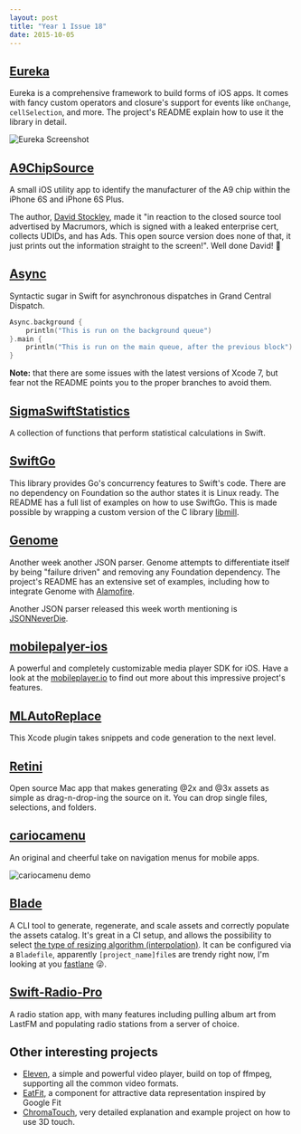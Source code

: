 ```yaml
---
layout: post
title: "Year 1 Issue 18"
date: 2015-10-05
---
```


## [Eureka](https://github.com/xmartlabs/Eureka)

Eureka is a comprehensive framework to build forms of iOS apps. It comes with fancy custom operators and closure's support for events like `onChange`, `cellSelection`, and more. The project's README explain how to use it the library in detail.

![Eureka Screenshot](https://raw.githubusercontent.com/xmartlabs/Eureka/master/Example/Media/EurekaNavigation.gif)

## [A9ChipSource](https://github.com/WDUK/A9ChipSource)

A small iOS utility app to identify the manufacturer of the A9 chip within the iPhone 6S and iPhone 6S Plus.

The author, [David Stockley](https://twitter.com/wduk), made it "in reaction to the closed source tool advertised by Macrumors, which is signed with a leaked enterprise cert, collects UDIDs, and has Ads. This open source version does none of that, it just prints out the information straight to the screen!". Well done David! 💪

## [Async](https://github.com/duemunk/Async)

Syntactic sugar in Swift for asynchronous dispatches in Grand Central Dispatch.

```swift
Async.background {
    println("This is run on the background queue")
}.main {
    println("This is run on the main queue, after the previous block")
}
```

**Note:** that there are some issues with the latest versions of Xcode 7, but fear not the README points you to the proper branches to avoid them.

## [SigmaSwiftStatistics](https://github.com/evgenyneu/SigmaSwiftStatistics)

A collection of functions that perform statistical calculations in Swift.

## [SwiftGo](https://github.com/Zewo/SwiftGo)

This library provides Go's concurrency features to Swift's code. There are no dependency on Foundation so the author states it is Linux ready. The README has a full list of examples on how to use SwiftGo. This is made possible by wrapping a custom version of the C library [libmill](https://github.com/sustrik/libmill).

## [Genome](https://github.com/LoganWright/Genome)

Another week another JSON parser. Genome attempts to differentiate itself by being "failure driven" and removing any Foundation dependency. The project's README has an extensive set of examples, including how to integrate Genome with [Alamofire](https://github.com/Alamofire/Alamofire).

Another JSON parser released this week worth mentioning is [JSONNeverDie](https://github.com/johnlui/JSONNeverDie).

## [mobilepalyer-ios](https://github.com/mobileplayer/mobileplayer-ios)

A powerful and completely customizable media player SDK for iOS. Have a look at the [mobileplayer.io](http://mobileplayer.io/) to find out more about this impressive project's features.

## [MLAutoReplace](https://github.com/molon/MLAutoReplace)

This Xcode plugin takes snippets and code generation to the next level.

## [Retini](https://github.com/terwanerik/Retini)

Open source Mac app that makes generating @2x and @3x assets as simple as drag-n-drop-ing the source on it. You can drop single files, selections, and folders.

## [cariocamenu](https://github.com/arn00s/cariocamenu)

An original and cheerful take on navigation menus for mobile apps.

![cariocamenu demo](https://raw.githubusercontent.com/arn00s/cariocamenu/master/cariocamenu.gif)

## [Blade](https://github.com/jondot/blade)

A CLI tool to generate, regenerate, and scale assets and correctly populate the assets catalog. It's great in a CI setup, and allows the possibility to select [the type of resizing algorithm (interpolation)](https://github.com/jondot/blade#how-does-it-wor). It can be configured via a `Bladefile`, apparently `[project_name]file`s are trendy right now, I'm looking at you [fastlane](https://fastlane.tools/) 😜.

## [Swift-Radio-Pro](https://github.com/swiftcodex/Swift-Radio-Pro)

A radio station app, with many features including pulling album art from LastFM and populating radio stations from a server of choice.

## Other interesting projects

* [Eleven](https://github.com/coderyi/Eleven), a simple and powerful video player, build on top of ffmpeg, supporting all the common video formats.
* [EatFit](https://github.com/Yalantis/EatFit), a component for attractive data representation inspired by Google Fit
* [ChromaTouch](https://github.com/FlexMonkey/ChromaTouch), very detailed explanation and example project on how to use 3D touch.

